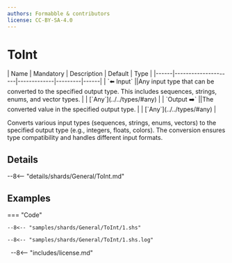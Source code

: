 ```yaml
---
authors: Formabble & contributors
license: CC-BY-SA-4.0
---
```



# ToInt

<div class="sh-parameters" markdown="1">
| Name | Mandatory | Description | Default | Type |
|------|---------------------|-------------|---------|------|
| `⬅️ Input` ||Any input type that can be converted to the specified output type. This includes sequences, strings, enums, and vector types. | | [`Any`](../../types/#any) |
| `Output ➡️` ||The converted value in the specified output type. | | [`Any`](../../types/#any) |

</div>

Converts various input types (sequences, strings, enums, vectors) to the specified output type (e.g., integers, floats, colors). The conversion ensures type compatibility and handles different input formats.

## Details

--8<-- "details/shards/General/ToInt.md"


## Examples

=== "Code"

  ```x86asm linenums="1"
  --8<-- "samples/shards/General/ToInt/1.shs"
  ```

  ```
  --8<-- "samples/shards/General/ToInt/1.shs.log"
  ```
&nbsp;
--8<-- "includes/license.md"

